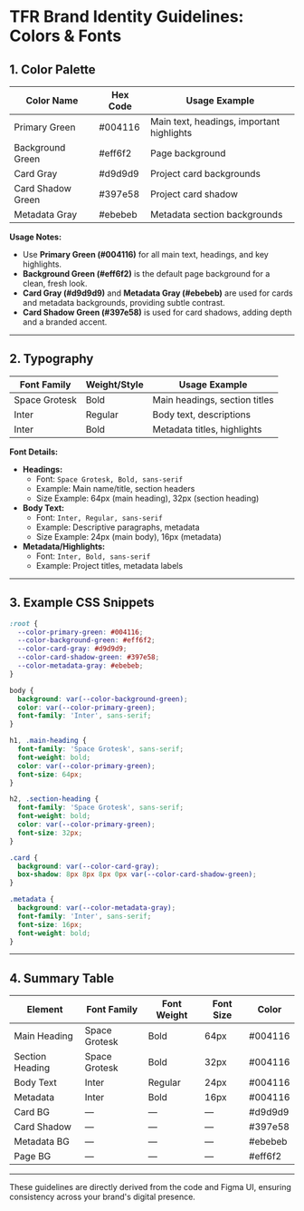 # TFR Brand Identity Guidelines: Colors & Fonts

## 1. Color Palette

| Color Name         | Hex Code     | Usage Example                                      |
|--------------------|-------------|----------------------------------------------------|
| Primary Green      | #004116     | Main text, headings, important highlights          |
| Background Green   | #eff6f2     | Page background                                    |
| Card Gray          | #d9d9d9     | Project card backgrounds                           |
| Card Shadow Green  | #397e58     | Project card shadow                                |
| Metadata Gray      | #ebebeb     | Metadata section backgrounds                       |

**Usage Notes:**
- Use **Primary Green (#004116)** for all main text, headings, and key highlights.
- **Background Green (#eff6f2)** is the default page background for a clean, fresh look.
- **Card Gray (#d9d9d9)** and **Metadata Gray (#ebebeb)** are used for cards and metadata backgrounds, providing subtle contrast.
- **Card Shadow Green (#397e58)** is used for card shadows, adding depth and a branded accent.

---

## 2. Typography

| Font Family         | Weight/Style | Usage Example                |
|---------------------|--------------|------------------------------|
| Space Grotesk       | Bold         | Main headings, section titles|
| Inter               | Regular      | Body text, descriptions      |
| Inter               | Bold         | Metadata titles, highlights  |

**Font Details:**
- **Headings:**  
  - Font: `Space Grotesk, Bold, sans-serif`  
  - Example: Main name/title, section headers  
  - Size Example: 64px (main heading), 32px (section heading)
- **Body Text:**  
  - Font: `Inter, Regular, sans-serif`  
  - Example: Descriptive paragraphs, metadata  
  - Size Example: 24px (main body), 16px (metadata)
- **Metadata/Highlights:**  
  - Font: `Inter, Bold, sans-serif`  
  - Example: Project titles, metadata labels

---

## 3. Example CSS Snippets

```css
:root {
  --color-primary-green: #004116;
  --color-background-green: #eff6f2;
  --color-card-gray: #d9d9d9;
  --color-card-shadow-green: #397e58;
  --color-metadata-gray: #ebebeb;
}

body {
  background: var(--color-background-green);
  color: var(--color-primary-green);
  font-family: 'Inter', sans-serif;
}

h1, .main-heading {
  font-family: 'Space Grotesk', sans-serif;
  font-weight: bold;
  color: var(--color-primary-green);
  font-size: 64px;
}

h2, .section-heading {
  font-family: 'Space Grotesk', sans-serif;
  font-weight: bold;
  color: var(--color-primary-green);
  font-size: 32px;
}

.card {
  background: var(--color-card-gray);
  box-shadow: 8px 8px 8px 0px var(--color-card-shadow-green);
}

.metadata {
  background: var(--color-metadata-gray);
  font-family: 'Inter', sans-serif;
  font-size: 16px;
  font-weight: bold;
}
```

---

## 4. Summary Table

| Element         | Font Family         | Font Weight | Font Size | Color         |
|-----------------|--------------------|-------------|-----------|--------------|
| Main Heading    | Space Grotesk      | Bold        | 64px      | #004116      |
| Section Heading | Space Grotesk      | Bold        | 32px      | #004116      |
| Body Text       | Inter              | Regular     | 24px      | #004116      |
| Metadata        | Inter              | Bold        | 16px      | #004116      |
| Card BG         | —                  | —           | —         | #d9d9d9      |
| Card Shadow     | —                  | —           | —         | #397e58      |
| Metadata BG     | —                  | —           | —         | #ebebeb      |
| Page BG         | —                  | —           | —         | #eff6f2      |

---

These guidelines are directly derived from the code and Figma UI, ensuring consistency across your brand's digital presence. 